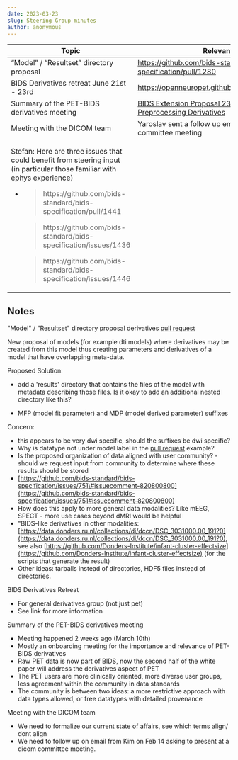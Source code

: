 ```yaml
---
date: 2023-03-23
slug: Steering Group minutes
author: anonymous
---
```


<!-- more -->

<table>
 <thead>
  <tr class="header">
   <th>
    <strong>
     Topic
    </strong>
   </th>
   <th>
    <strong>
     Relevant Links
    </strong>
   </th>
  </tr>
 </thead>
 <tbody>
  <tr class="odd">
   <td>
    “Model” / “Resultset” directory proposal
   </td>
   <td>
    <a href="https://github.com/bids-standard/bids-specification/pull/1280">
     <span class="underline">
      https://github.com/bids-standard/bids-specification/pull/1280
     </span>
    </a>
   </td>
  </tr>
  <tr class="even">
   <td>
    BIDS Derivatives retreat June 21st - 23rd
   </td>
   <td>
    <a href="https://openneuropet.github.io/bidsderivativemeeting/">
     <span class="underline">
      https://openneuropet.github.io/bidsderivativemeeting/
     </span>
    </a>
   </td>
  </tr>
  <tr class="odd">
   <td>
    Summary of the PET-BIDS derivatives meeting
   </td>
   <td>
    <a href="https://docs.google.com/document/d/1yzsd1J9GT-aA0DWhdlgNr5LCu6_gvbjLyfvYq2FuxlY/edit#heading=h.mqkmyp254xh6">
     <span class="underline">
      BIDS Extension Proposal 23 (BEP023): PET Preprocessing Derivatives
     </span>
    </a>
   </td>
  </tr>
  <tr class="even">
   <td>
    Meeting with the DICOM team
   </td>
   <td>
    Yaroslav sent a follow up email offering to join DICOM committee meeting
   </td>
  </tr>
  <tr class="odd">
   <td>
    <p>
     Stefan: Here are three issues that could benefit from steering input (in particular those familiar with ephys experience)
    </p>
    <ul>
     <li>
      <blockquote>
       <p>
        https://github.com/bids-standard/bids-specification/pull/1441
       </p>
      </blockquote>
      <blockquote>
       <p>
        https://github.com/bids-standard/bids-specification/issues/1436
       </p>
      </blockquote>
      <blockquote>
       <p>
        https://github.com/bids-standard/bids-specification/issues/1446
       </p>
      </blockquote>
     </li>
    </ul>
   </td>
   <td>
   </td>
  </tr>
 </tbody>
</table>

## Notes

"Model" / "Resultset" directory proposal derivatives [pull
request](https://github.com/bids-standard/bids-specification/pull/1280)

New proposal of models (for example dti models) where derivatives may be
created from this model thus creating parameters and derivatives of a
model that have overlapping meta-data.

Proposed Solution:

- add a 'results' directory that contains the files of the model with
  metadata describing those files. Is it okay to add an additional
  nested directory like this?

- MFP (model fit parameter) and MDP (model derived parameter) suffixes

Concern:

- this appears to be very dwi specific, should the suffixes be dwi
  specific?
- Why is datatype not under model label in the [pull
  request](https://github.com/bids-standard/bids-specification/pull/1280)
  example?
- Is the proposed organization of data aligned with user community? -
  should we request input from community to determine where these
  results should be stored
- [https://github.com/bids-standard/bids-specification/issues/751\#issuecomment-820800800](https://github.com/bids-standard/bids-specification/issues/751#issuecomment-820800800)
- How does this apply to more general data modalities? Like mEEG,
  SPECT - more use cases beyond dMRI would be helpful
- "BIDS-like derivatives in other modalities:
  [https://data.donders.ru.nl/collections/di/dccn/DSC_3031000.00_191?0](https://data.donders.ru.nl/collections/di/dccn/DSC_3031000.00_191?0), see also
  [https://github.com/Donders-Institute/infant-cluster-effectsize](https://github.com/Donders-Institute/infant-cluster-effectsize)
  (for the scripts that generate the result)
- Other ideas: tarballs instead of directories, HDF5 files instead of
  directories.

BIDS Derivatives Retreat

- For general derivatives group (not just pet)
- See link for more information

Summary of the PET-BIDS derivatives meeting

- Meeting happened 2 weeks ago (March 10th)
- Mostly an onboarding meeting for the importance and relevance of
  PET-BIDS derivatives
- Raw PET data is now part of BIDS, now the second half of the white
  paper will address the derivatives aspect of PET
- The PET users are more clinically oriented, more diverse user
  groups, less agreement within the community in data standards
- The community is between two ideas: a more restrictive approach with
  data types allowed, or free datatypes with detailed provenance

Meeting with the DICOM team

- We need to formalize our current state of affairs, see which terms
  align/ dont align
- We need to follow up on email from Kim on Feb 14 asking to present
  at a dicom committee meeting.
